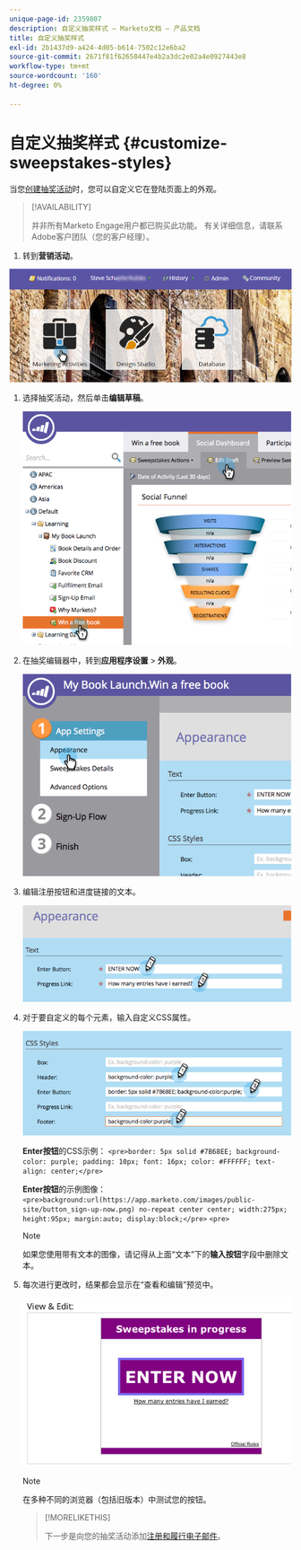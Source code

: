 ```yaml
---
unique-page-id: 2359807
description: 自定义抽奖样式 — Marketo文档 — 产品文档
title: 自定义抽奖样式
exl-id: 2b1437d9-a424-4d05-b614-7502c12e6ba2
source-git-commit: 2671f81f62658447e4b2a3dc2e02a4e0927443e8
workflow-type: tm+mt
source-wordcount: '160'
ht-degree: 0%

---
```


# 自定义抽奖样式 {#customize-sweepstakes-styles}

当您[创建抽奖活动](/help/marketo/product-docs/demand-generation/social/sweepstakes/create-sweepstakes.md)时，您可以自定义它在登陆页面上的外观。

>[!AVAILABILITY]
>
>并非所有Marketo Engage用户都已购买此功能。 有关详细信息，请联系Adobe客户团队（您的客户经理）。

1. 转到&#x200B;**营销活动**。

![](assets/login-marketing-activities-1.png)

1. 选择抽奖活动，然后单击&#x200B;**编辑草稿**。

   ![](assets/image2014-9-25-17-3a51-3a45.png)

1. 在抽奖编辑器中，转到&#x200B;**应用程序设置** > **外观**。

   ![](assets/image2014-9-25-17-3a51-3a59.png)

1. 编辑注册按钮和进度链接的文本。

   ![](assets/image2014-9-25-17-3a52-3a22.png)

1. 对于要自定义的每个元素，输入自定义CSS属性。

   ![](assets/image2014-9-25-17-3a52-3a37.png)

   **Enter按钮**的CSS示例：
   `<pre>border: 5px solid #7B68EE; background-color: purple; padding: 10px; font: 16px; color: #FFFFFF; text-align: center;</pre>`

   **Enter按钮**的示例图像：
   `<pre>background:url(https://app.marketo.com/images/public-site/button_sign-up-now.png) no-repeat center center; width:275px; height:95px; margin:auto; display:block;</pre>` `<pre>`

   >[!NOTE]
   >
   >如果您使用带有文本的图像，请记得从上面“文本”下的&#x200B;**输入按钮**&#x200B;字段中删除文本。

1. 每次进行更改时，结果都会显示在“查看和编辑”预览中。

   ![](assets/image2014-9-25-17-3a55-3a3.png)

   >[!NOTE]
   >
   >在多种不同的浏览器（包括旧版本）中测试您的按钮。

   >[!MORELIKETHIS]
   >
   >下一步是向您的抽奖活动添加[注册和履行电子邮件](/help/marketo/product-docs/demand-generation/social/social-functions/use-emails-in-social-promotions.md)。
